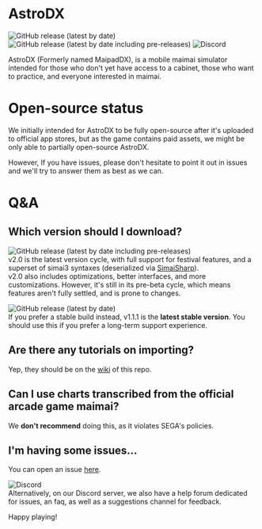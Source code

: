 # AstroDX
![GitHub release (latest by date)](https://img.shields.io/github/v/release/2394425147/maipaddx?label=stable)
![GitHub release (latest by date including pre-releases)](https://img.shields.io/github/v/release/2394425147/maipaddx?include_prereleases)
![Discord](https://img.shields.io/discord/892807792996536453)

AstroDX (Formerly named MaipadDX), is a mobile maimai simulator intended for those who don't yet have access to a cabinet, those who want to practice, and everyone interested in maimai.

# Open-source status

We initially intended for AstroDX to be fully open-source after it's uploaded to official app stores, but as the game contains paid assets, we might be only able to partially open-source AstroDX.

However, If you have issues, please don't hesitate to point it out in issues and we'll try to answer them as best as we can.

# Q&A

## Which version should I download?

![GitHub release (latest by date including pre-releases)](https://img.shields.io/github/v/release/2394425147/maipaddx?include_prereleases)  
v2.0 is the latest version cycle, with full support for festival features, and a superset of simai3 syntaxes (deserialized via [SimaiSharp](https://github.com/reflektone-games/SimaiSharp)).  
v2.0 also includes optimizations, better interfaces, and more customizations. However, it's still in its pre-beta cycle, which means features aren't fully settled, and is prone to changes.  

![GitHub release (latest by date)](https://img.shields.io/github/v/release/2394425147/maipaddx?label=stable)  
If you prefer a stable build instead, v1.1.1 is the **latest stable version**. You should use this if you prefer a long-term support experience.

## Are there any tutorials on importing?

Yep, they should be on the [wiki](https://github.com/2394425147/maipaddx/wiki/Importing-levels) of this repo. 

## Can I use charts transcribed from the official arcade game maimai?

We **don't recommend** doing this, as it violates SEGA's policies.

## I'm having some issues...

You can open an issue [here](https://github.com/2394425147/maipaddx/issues).

![Discord](https://img.shields.io/discord/892807792996536453)  
Alternatively, on our Discord server, we also have a help forum dedicated for issues, an faq, as well as a suggestions channel for feedback.  

Happy playing!
